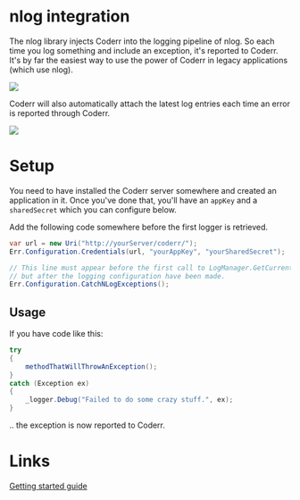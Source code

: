nlog integration
================

The nlog library injects Coderr into the logging pipeline of nlog. So each time you log something and include an exception, it's reported to Coderr. It's by far the easiest way to use the power of Coderr in legacy applications (which use nlog).


![](/screens/libraries/nlog/error.png)

Coderr will also automatically attach the latest log entries each time an error is reported through Coderr.


![](/screens/libraries/nlog/logs.png)

# Setup

You need to have installed the Coderr server somewhere and created an application in it. Once you've done that, you'll have an `appKey` and a `sharedSecret` which you can configure below.

Add the following code somewhere before the first logger is retrieved.

```csharp
var url = new Uri("http://yourServer/coderr/");
Err.Configuration.Credentials(url, "yourAppKey", "yourSharedSecret");

// This line must appear before the first call to LogManager.GetCurrentClassLogger()
// but after the logging configuration have been made.
Err.Configuration.CatchNLogExceptions();
```


## Usage

If you have code like this:

```csharp
try
{
	methodThatWillThrowAnException();
}
catch (Exception ex)
{
	_logger.Debug("Failed to do some crazy stuff.", ex);
}
```

.. the exception is now reported to  Coderr.

# Links

[Getting started guide](/getting-started.md)
